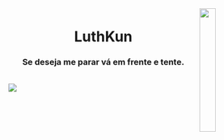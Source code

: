 <img src="https://i.imgur.com/Np65k86.png" width="25%" align="right">
<h1 align="center">LuthKun</h1>
<h3 align="center">Se deseja me parar vá em frente e tente.</h3>
<br>
 <img align="center" src="https://discord.c99.nl/widget/theme-3/278723465706602496.png" />
